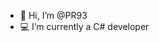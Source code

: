 - 👋 Hi, I’m @PR93
- :computer: I’m currently a C# developer 
  
  
    
    
       
     
            
    
      
        
          
   
    
  
